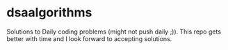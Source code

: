 # dsaalgorithms
Solutions to Daily coding problems (might not push daily ;)). This repo gets better with time and I look forward to accepting solutions.
